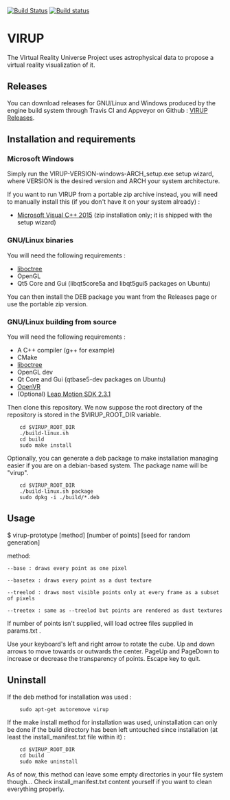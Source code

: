 [![Build Status](https://travis-ci.org/Dexter9313/VIRUP-mirror.svg?branch=master)](https://travis-ci.org/Dexter9313/VIRUP-mirror)
[![Build status](https://ci.appveyor.com/api/projects/status/st325kf8l81eq9kd/branch/master?svg=true)](https://ci.appveyor.com/project/Dexter9313/virup-mirror/branch/master)

# VIRUP

The VIrtual Reality Universe Project uses astrophysical data to propose a virtual reality visualization of it.

## Releases

You can download releases for GNU/Linux and Windows produced by the engine build system through Travis CI and Appveyor on Github : [VIRUP Releases](https://github.com/Dexter9313/VIRUP-mirror/releases).

## Installation and requirements

### Microsoft Windows

Simply run the VIRUP-VERSION-windows-ARCH_setup.exe setup wizard, where VERSION is the desired version and ARCH your system architecture.

If you want to run VIRUP from a portable zip archive instead, you will need to manually install this (if you don't have it on your system already) :
* [Microsoft Visual C++ 2015](https://www.microsoft.com/en-US/download/details.aspx?id=48145) (zip installation only; it is shipped with the setup wizard)

### GNU/Linux binaries

You will need the following requirements :
* [liboctree](https://gitlab.com/Dexter9313/octree-file-format/blob/master/liboctree/)
* OpenGL
* Qt5 Core and Gui (libqt5core5a and libqt5gui5 packages on Ubuntu)

You can then install the DEB package you want from the Releases page or use the portable zip version.

### GNU/Linux building from source

You will need the following requirements :
* A C++ compiler (g++ for example)
* CMake
* [liboctree](https://gitlab.com/Dexter9313/octree-file-format/blob/master/liboctree/)
* OpenGL dev
* Qt Core and Gui (qtbase5-dev packages on Ubuntu)
* [OpenVR](https://github.com/ValveSoftware/openvr)
* (Optional) [Leap Motion SDK 2.3.1](https://developer.leapmotion.com/sdk/v2)


Then clone this repository. We now suppose the root directory of the repository is stored in the $VIRUP_ROOT_DIR variable.

        cd $VIRUP_ROOT_DIR
        ./build-linux.sh
        cd build
        sudo make install

Optionally, you can generate a deb package to make installation managing easier if you are on a debian-based system. The package name will be "virup".

        cd $VIRUP_ROOT_DIR
        ./build-linux.sh package
        sudo dpkg -i ./build/*.deb

## Usage

$ virup-prototype [method] [number of points] [seed for random generation]

method:

	--base : draws every point as one pixel

	--basetex : draws every point as a dust texture

	--treelod : draws most visible points only at every frame as a subset of pixels

	--treetex : same as --treelod but points are rendered as dust textures

If number of points isn't supplied, will load octree files supplied in params.txt .

Use your keyboard's left and right arrow to rotate the cube. Up and down arrows to move towards or outwards the center. PageUp and PageDown to increase or decrease the transparency of points.
Escape key to quit.


## Uninstall

If the deb method for installation was used :

        sudo apt-get autoremove virup

If the make install method for installation was used, uninstallation can only be done if the build directory has been left untouched since installation (at least the install_manifest.txt file within it) :

        cd $VIRUP_ROOT_DIR
        cd build
        sudo make uninstall

As of now, this method can leave some empty directories in your file system though... Check install_manifest.txt content yourself if you want to clean everything properly.
